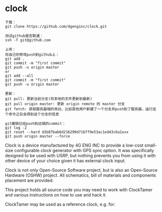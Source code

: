 # clock

```
下载：
git clone https://github.com/4genginc/clock.git

测试github是否联通：
ssh -T git@github.com

上传：
将自己的修改push到github上：
git add .
git commit -m "first commit"
git push -u origin master
or
git add --all
git commit -m "first commit"
git push -u origin master

更新：
git pull: 更新当前分支(将本地的文件更新到最新)
git pull origin master: 更新 origin remote 的 master 分支
git fetch: 获取服务器端的改动，比如其他用户新建了一个分支并push到了服务器，运行这个命令之后会得到这个分支的信息

git撤销已经push到远端的commit：
git log -2
git reset --hard d3b87bab6d216299d7167f9e53ac1ed43c6a1xxx
git push origin master --force

```


Clock is a device manufactured by 4G ENG INC to provide a low-cost small-size configurable clock generator with GPS sync option. It was specifically designed to be used with USRP, but nothing prevents you from using it with other device of your choice given it has external clock input.

Clock is not only Open-Source Software project, but is also an Open-Source Hardware (OSHW) project. All schematics, bill of materials and components placement are provided.

This project holds all source code you may need to work with ClockTamer and various instructions on how to use and hack it.

ClockTamer may be used as a reference clock, e.g. for: 